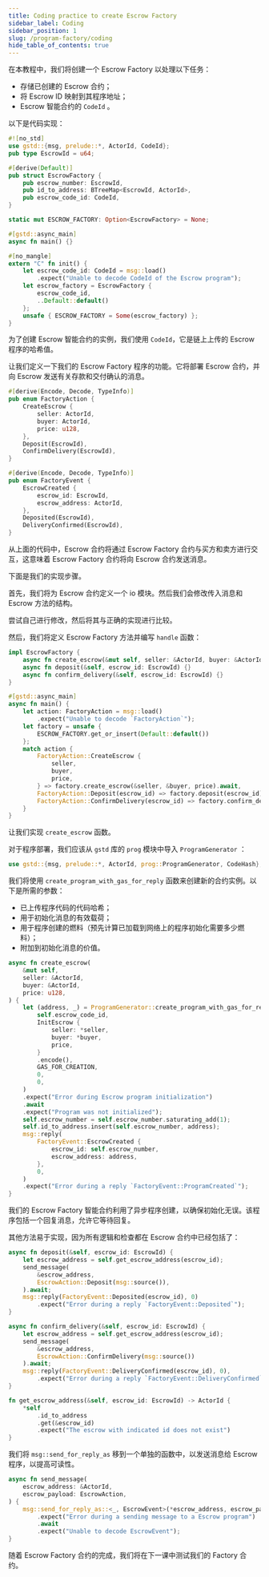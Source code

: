 ```yaml
---
title: Coding practice to create Escrow Factory
sidebar_label: Coding
sidebar_position: 1
slug: /program-factory/coding
hide_table_of_contents: true
---
```


在本教程中，我们将创建一个 Escrow Factory 以处理以下任务：

- 存储已创建的 Escrow 合约；
- 将 Escrow  ID 映射到其程序地址；
-  Escrow 智能合约的 `CodeId` 。

以下是代码实现：

```rust
#![no_std]
use gstd::{msg, prelude::*, ActorId, CodeId};
pub type EscrowId = u64;

#[derive(Default)]
pub struct EscrowFactory {
    pub escrow_number: EscrowId,
    pub id_to_address: BTreeMap<EscrowId, ActorId>,
    pub escrow_code_id: CodeId,
}

static mut ESCROW_FACTORY: Option<EscrowFactory> = None;

#[gstd::async_main]
async fn main() {}

#[no_mangle]
extern "C" fn init() {
    let escrow_code_id: CodeId = msg::load()
        .expect("Unable to decode CodeId of the Escrow program");
    let escrow_factory = EscrowFactory {
        escrow_code_id,
        ..Default::default()
    };
    unsafe { ESCROW_FACTORY = Some(escrow_factory) };
}
```

为了创建 Escrow 智能合约的实例，我们使用 `CodeId`，它是链上上传的 Escrow 程序的哈希值。

让我们定义一下我们的 Escrow  Factory 程序的功能。它将部署 Escrow 合约，并向 Escrow 发送有关存款和交付确认的消息。

```rust
#[derive(Encode, Decode, TypeInfo)]
pub enum FactoryAction {
    CreateEscrow {
        seller: ActorId,
        buyer: ActorId,
        price: u128,
    },
    Deposit(EscrowId),
    ConfirmDelivery(EscrowId),
}

#[derive(Encode, Decode, TypeInfo)]
pub enum FactoryEvent {
    EscrowCreated {
        escrow_id: EscrowId,
        escrow_address: ActorId,
    },
    Deposited(EscrowId),
    DeliveryConfirmed(EscrowId),
}
```

从上面的代码中，Escrow 合约将通过 Escrow  Factory 合约与买方和卖方进行交互，这意味着 Escrow  Factory 合约将向 Escrow 合约发送消息。

下面是我们的实现步骤。

首先，我们将为 Escrow 合约定义一个 io 模块。然后我们会修改传入消息和 Escrow 方法的结构。

尝试自己进行修改，然后将其与正确的实现进行比较。

然后，我们将定义 Escrow  Factory 方法并编写 `handle` 函数：

```rust
impl EscrowFactory {
    async fn create_escrow(&mut self, seller: &ActorId, buyer: &ActorId, price: u128) {}
    async fn deposit(&self, escrow_id: EscrowId) {}
    async fn confirm_delivery(&self, escrow_id: EscrowId) {}
}

#[gstd::async_main]
async fn main() {
    let action: FactoryAction = msg::load()
        .expect("Unable to decode `FactoryAction`");
    let factory = unsafe {
        ESCROW_FACTORY.get_or_insert(Default::default())
    };
    match action {
        FactoryAction::CreateEscrow {
            seller,
            buyer,
            price,
        } => factory.create_escrow(&seller, &buyer, price).await,
        FactoryAction::Deposit(escrow_id) => factory.deposit(escrow_id).await,
        FactoryAction::ConfirmDelivery(escrow_id) => factory.confirm_delivery(escrow_id).await,
    }
}
```

让我们实现 `create_escrow` 函数。

对于程序部署，我们应该从 `gstd` 库的 `prog` 模块中导入 `ProgramGenerator` ：

```rust
use gstd::{msg, prelude::*, ActorId, prog::ProgramGenerator, CodeHash};
```

我们将使用 `create_program_with_gas_for_reply` 函数来创建新的合约实例。以下是所需的参数：

- 已上传程序代码的代码哈希；
- 用于初始化消息的有效载荷；
- 用于程序创建的燃料（预先计算已加载到网络上的程序初始化需要多少燃料）；
- 附加到初始化消息的价值。

```rust
async fn create_escrow(
    &mut self,
    seller: &ActorId,
    buyer: &ActorId,
    price: u128,
) {
    let (address, _) = ProgramGenerator::create_program_with_gas_for_reply(
        self.escrow_code_id,
        InitEscrow {
            seller: *seller,
            buyer: *buyer,
            price,
        }
        .encode(),
        GAS_FOR_CREATION,
        0,
        0,
    )
    .expect("Error during Escrow program initialization")
    .await
    .expect("Program was not initialized");
    self.escrow_number = self.escrow_number.saturating_add(1);
    self.id_to_address.insert(self.escrow_number, address);
    msg::reply(
        FactoryEvent::EscrowCreated {
            escrow_id: self.escrow_number,
            escrow_address: address,
        },
        0,
    )
    .expect("Error during a reply `FactoryEvent::ProgramCreated`");
}
```
我们的 Escrow Factory 智能合约利用了异步程序创建，以确保初始化无误。该程序包括一个回复消息，允许它等待回复。

其他方法易于实现，因为所有逻辑和检查都在 Escrow 合约中已经包括了：

```rust
async fn deposit(&self, escrow_id: EscrowId) {
    let escrow_address = self.get_escrow_address(escrow_id);
    send_message(
        &escrow_address,
        EscrowAction::Deposit(msg::source()),
    ).await;
    msg::reply(FactoryEvent::Deposited(escrow_id), 0)
        .expect("Error during a reply `FactoryEvent::Deposited`");
}

async fn confirm_delivery(&self, escrow_id: EscrowId) {
    let escrow_address = self.get_escrow_address(escrow_id);
    send_message(
        &escrow_address,
        EscrowAction::ConfirmDelivery(msg::source())
    ).await;
    msg::reply(FactoryEvent::DeliveryConfirmed(escrow_id), 0),
        .expect("Error during a reply `FactoryEvent::DeliveryConfirmed`");
}

fn get_escrow_address(&self, escrow_id: EscrowId) -> ActorId {
    *self
        .id_to_address
        .get(&escrow_id)
        .expect("The escrow with indicated id does not exist")
}
```

我们将 `msg::send_for_reply_as` 移到一个单独的函数中，以发送消息给 Escrow 程序，以提高可读性。

```rust
async fn send_message(
    escrow_address: &ActorId,
    escrow_payload: EscrowAction,
) {
    msg::send_for_reply_as::<_, EscrowEvent>(*escrow_address, escrow_payload, msg::value(), 0, 0)
        .expect("Error during a sending message to a Escrow program")
        .await
        .expect("Unable to decode EscrowEvent");
}
```

随着 Escrow Factory 合约的完成，我们将在下一课中测试我们的 Factory 合约。